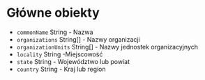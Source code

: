 # Główne obiekty

* `commonName` String - Nazwa
* `organizations` String[] - Nazwy organizacji
* `organizationUnits` String[] - Nazwy jednostek organizacyjnych
* `locality` String -Miejscowość
* `state` String - Województwo lub powiat
* `country` String - Kraj lub region